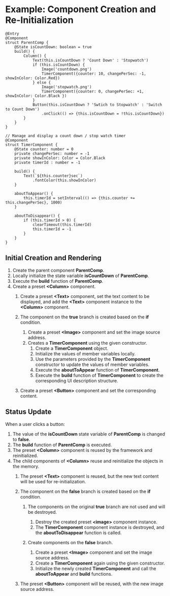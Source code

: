 # Example: Component Creation and Re-Initialization<a name="EN-US_TOPIC_0000001110788992"></a>

```
@Entry
@Component
struct ParentComp {
    @State isCountDown: boolean = true
    build() {
        Column() {
            Text(this.isCountDown ? 'Count Down' : 'Stopwatch')
            if (this.isCountDown) {
                Image('countdown.png')
                TimerComponent({counter: 10, changePerSec: -1, showInColor: Color.Red})
            } else {
                Image('stopwatch.png')
                TimerComponent({counter: 0, changePerSec: +1, showInColor: Color.Black })
            }
            Button(this.isCountDown ? 'Swtich to Stopwatch' : 'Switch to Count Down')
                .onClick(() => {this.isCountDown = !this.isCountDown})
        }
    }
}

// Manage and display a count down / stop watch timer
@Component
struct TimerComponent {
    @State counter: number = 0
    private changePerSec: number = -1
    private showInColor: Color = Color.Black
    private timerId : number = -1

    build() {
        Text(`${this.counter}sec`)
            .fontColor(this.showInColor)
    }

    aboutToAppear() {
        this.timerId = setInterval(() => {this.counter += this.changePerSec}, 1000)
    }

    aboutToDisappear() {
        if (this.timerId > 0) {
            clearTimeout(this.timerId)
            this.timerId = -1
        }
    }
}   
```

## Initial Creation and Rendering<a name="section136047306160"></a>

1.  Create the parent component  **ParentComp**.
2.  Locally initialize the state variable  **isCountDown**  of  **ParentComp**.
3.  Execute the  **build**  function of  **ParentComp**.
4.  Create a preset  **<Column\>**  component.
    1.  Create a preset  **<Text\>**  component, set the text content to be displayed, and add the  **<Text\>**  component instance to the  **<Column\>**  component.
    2.  The component on the  **true**  branch is created based on the  **if**  condition.
        1.  Create a preset  **<Image\>**  component and set the image source address.
        2.  Creates a  **TimerComponent**  using the given constructor.
            1.  Create a  **TimerComponent**  object.
            2.  Initialize the values of member variables locally.
            3.  Use the parameters provided by the  **TimerComponent**  constructor to update the values of member variables.
            4.  Execute the  **aboutToAppear**  function of  **TimerComponent**.
            5.  Execute the  **build**  function of  **TimerComponent**  to create the corresponding UI description structure.

    3.  Create a preset  **<Button\>**  component and set the corresponding content.


## Status Update<a name="section157507235171"></a>

When a user clicks a button:

1.  The value of the  **isCountDown**  state variable of  **ParentComp**  is changed to  **false**.
2.  The  **build**  function of  **ParentComp**  is executed.
3.  The preset  **<Column\>**  component is reused by the framework and reinitialized.
4.  The child components of  **<Column\>**  reuse and reinitialize the objects in the memory.
    1.  The preset  **<Text\>**  component is reused, but the new text content will be used for re-initialization.
    2.  The component on the  **false**  branch is created based on the  **if**  condition.
        1.  The components on the original  **true**  branch are not used and will be destroyed.
            1.  Destroy the created preset  **<image\>**  component instance.
            2.  The  **TimerComponent**  component instance is destroyed, and the  **aboutToDisappear**  function is called.

        2.  Create components on the  **false**  branch.
            1.  Create a preset  **<Image\>**  component and set the image source address.
            2.  Create a  **TimerComponent**  again using the given constructor.
            3.  Initialize the newly created  **TimerComponent**  and call the  **aboutToAppear**  and  **build**  functions.

    3.  The preset  **<Button\>**  component will be reused, with the new image source address.


